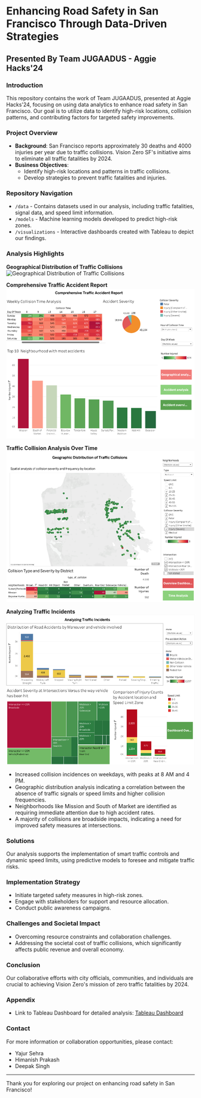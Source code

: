 # Enhancing Road Safety in San Francisco Through Data-Driven Strategies

## Presented By Team JUGAADUS - Aggie Hacks'24

### Introduction
This repository contains the work of Team JUGAADUS, presented at Aggie Hacks'24, focusing on using data analytics to enhance road safety in San Francisco. Our goal is to utilize data to identify high-risk locations, collision patterns, and contributing factors for targeted safety improvements.

### Project Overview
- **Background**: San Francisco reports approximately 30 deaths and 4000 injuries per year due to traffic collisions. Vision Zero SF's initiative aims to eliminate all traffic fatalities by 2024.
- **Business Objectives**:
  - Identify high-risk locations and patterns in traffic collisions.
  - Develop strategies to prevent traffic fatalities and injuries.

### Repository Navigation
- `/data` - Contains datasets used in our analysis, including traffic fatalities, signal data, and speed limit information.
- `/models` - Machine learning models developed to predict high-risk zones.
- `/visualizations` - Interactive dashboards created with Tableau to depict our findings.

### Analysis Highlights

**Geographical Distribution of Traffic Collisions**
![Geographical Distribution of Traffic Collisions](/screenshots/Geographical_analysis_1.png)

**Comprehensive Traffic Accident Report**
![Comprehensive Traffic Accident Report](/screenshots/Overview-dashboard.png)

**Traffic Collision Analysis Over Time**
![Traffic Collision Analysis Over Time](/screenshots/Geographical_analysis_2.png)

**Analyzing Traffic Incidents**
![Analyzing Traffic Incidents](/screenshots/Traffic_collision.png)

- Increased collision incidences on weekdays, with peaks at 8 AM and 4 PM.
- Geographic distribution analysis indicating a correlation between the absence of traffic signals or speed limits and higher collision frequencies.
- Neighborhoods like Mission and South of Market are identified as requiring immediate attention due to high accident rates.
- A majority of collisions are broadside impacts, indicating a need for improved safety measures at intersections.

### Solutions
Our analysis supports the implementation of smart traffic controls and dynamic speed limits, using predictive models to foresee and mitigate traffic risks.

### Implementation Strategy
- Initiate targeted safety measures in high-risk zones.
- Engage with stakeholders for support and resource allocation.
- Conduct public awareness campaigns.

### Challenges and Societal Impact
- Overcoming resource constraints and collaboration challenges.
- Addressing the societal cost of traffic collisions, which significantly affects public revenue and overall economy.

### Conclusion
Our collaborative efforts with city officials, communities, and individuals are crucial to achieving Vision Zero's mission of zero traffic fatalities by 2024.

### Appendix
- Link to Tableau Dashboard for detailed analysis: [Tableau Dashboard](https://drive.google.com/drive/folders/1thm4LR_NnyEQfn6aR5H8hIsk698fyaei)

### Contact
For more information or collaboration opportunities, please contact:

- Yajur Sehra
- Himanish Prakash
- Deepak Singh

---

Thank you for exploring our project on enhancing road safety in San Francisco!
